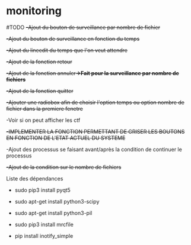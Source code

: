 # monitoring

#TODO
<s>-Ajout du bouton de surveillance par nombre de fichier</s>


<s>-Ajout du bouton de surveillance en fonction du temps</s>

<s>-Ajout du lineedit du temps que l'on veut attendre</s>

<s>-Ajout de la fonction retour</s>

<s>-Ajout de la fonction annuler<b>->Fait pour la surveillance par nombre de fichiers</b></s>

<s>-Ajout de la fonction quitter</s>

<s>-Ajouter une radiobox afin de choisir l'option temps ou option nombre de fichier dans la premiere fenetre</s>

-Voir si on peut afficher les ctf

<s>-IMPLEMENTER LA FONCTION PERMETTANT DE GRISER LES BOUTONS EN FONCTION DE L'ETAT ACTUEL DU SYSTEME</s>

-Ajout des processus se faisant avant/après la condition de continuer le processus

<s>-Ajout de la condition sur le nombre de fichiers</s>

Liste des dépendances

- sudo pip3 install pyqt5

- sudo apt-get install python3-scipy

- sudo apt-get install python3-pil

- sudo pip3 install mrcfile

- pip install inotify_simple